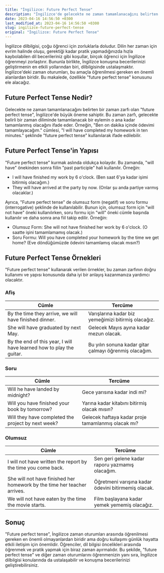 ```yaml
---
title: "İngilizce: Future Perfect Tense"
description: "İngilizce'de gelecekte ne zaman tamamlanacağını belirten bir zaman zarfı olan 'future perfect tense' tam olarak nedir?"
date: 2023-04-16 14:56:50 +0300
last_modified_at: 2023-04-16 14:56:50 +0300
slug: ingilizce-future-perfect-tense
original: "İngilizce: Future Perfect Tense"
---
```

İngilizce dilbilgisi, çoğu öğrenci için zorluklarla doludur. Dilin her zaman için evrim halinde oluşu, gerektiği kadar pratik yapmadığınızda hızla kaybolabilen dil becerileriniz gibi koşullar, birçok öğrenci için İngilizce öğrenmeyi zorlaştırır. Bununla birlikte, İngilizce konuşma becerilerinizi geliştirmenin en etkili yollarından biri, dilbilgisinde ustalaşmaktır. İngilizce'deki zaman oturumları, bu amaçla öğrenilmesi gereken en önemli alanlardan biridir. Bu makalede, özellikle "future perfect tense" konusunu ele alacağız.

## Future Perfect Tense Nedir?

Gelecekte ne zaman tamamlanacağını belirten bir zaman zarfı olan "future perfect tense", İngilizce'de büyük öneme sahiptir. Bu zaman zarfı, gelecekte belirli bir zaman diliminde tamamlanacak bir eylemin o ana kadar tamamlanmış olacağını ifade eder. Örneğin, "Ben on dakika içinde ödevimi tamamlayacağım." cümlesi, "I will have completed my homework in ten minutes." şeklinde "future perfect tense" kullanılarak ifade edilebilir.

## Future Perfect Tense'in Yapısı

"Future perfect tense" kurmak aslında oldukça kolaydır. Bu zamanda, "will have" önekinden sonra fiilin "past participle" hali kullanılır. Örneğin:

- I will have finished my work by 6 o'clock. (Ben saat 6'ya kadar işimi bitirmiş olacağım.)
- They will have arrived at the party by now. (Onlar şu anda partiye varmış olacaklar.)

Ayrıca, "Future perfect tense" de olumsuz form (negatif) ve soru formu (interrogative) şeklinde de kullanılabilir. Bunun için, olumsuz form için "will not have" öneki kullanılırken, soru formu için "will" öneki cümle başında kullanılır ve daha sonra ana fiil takip edilir. Örneğin:

- Olumsuz Form: She will not have finished her work by 6 o'clock. (O saatte işini tamamlamamış olacak.)
- Soru Formu: Will you have completed your homework by the time we get home? (Eve döndüğümüzde ödevini tamamlamış olacak mısın?)

## Future Perfect Tense Örnekleri

"Future perfect tense" kullanarak verilen örnekler, bu zaman zarfının doğru kullanımı ve yapısı konusunda daha iyi bir anlayış kazanmanıza yardımcı olacaktır.

### Afiş

| Cümle | Tercüme |
| ------ | ------- |
| By the time they arrive, we will have finished dinner. | Varışlarına kadar biz yemeğimizi bitirmiş olacağız. |
| She will have graduated by next May. | Gelecek Mayıs ayına kadar mezun olacak. |
| By the end of this year, I will have learned how to play the guitar. | Bu yılın sonuna kadar gitar çalmayı öğrenmiş olacağım. |

### Soru

| Cümle | Tercüme |
| ------ | ------- |
| Will he have landed by midnight? | Gece yarısına kadar indi mi? |
| Will you have finished your book by tomorrow? | Yarına kadar kitabını bitirmiş olacak mısın? |
| Will they have completed the project by next week? | Gelecek haftaya kadar proje tamamlanmış olacak mı? |

### Olumsuz

| Cümle | Tercüme |
| ------ | ------- |
| I will not have written the report by the time you come back. | Sen geri gelene kadar raporu yazmamış olacağım. |
| She will not have finished her homework by the time her teacher arrives. | Öğretmeni varışına kadar ödevini bitirmemiş olacak. |
| We will not have eaten by the time the movie starts. | Film başlayana kadar yemek yememiş olacağız. |

## Sonuç

"Future perfect tense", İngilizce zaman oturumları arasında öğrenilmesi gereken en önemli olmayanlardan biridir ama doğru kullaşımı günlük hayatta etkili iletişim için önemlidir. Öğrenciler, dil bilgisi öncelikleri arasında öğrenmek ve pratik yapmak için biraz zaman ayırmalıdır. Bu şekilde, "future perfect tense" ve diğer zaman oturumlarını öğrenmenizin yanı sıra, İngilizce dilbilgisi konularında da ustalaşabilir ve konuşma becerilerinizi geliştirebilirsiniz.
